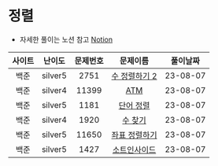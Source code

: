 # 정렬

- 자세한 풀이는 노션 참고
[Notion](https://xxjo053.notion.site/xxjo053/de21b1d40087438b9126682f6bc5f8ba)

| 사이트 | 난이도  | 문제번호 | 문제이름 | 풀이날짜 |
|:--:| :-----: | :---: | :---------: | :---: |
| 백준 | silver5 | 2751 | <a href="https://www.acmicpc.net/problem/2751" target="_blank">수 정렬하기 2</a> | 23-08-07 |
| 백준 | silver4 | 11399 | <a href="https://www.acmicpc.net/problem/11399" target="_blank">ATM</a> | 23-08-07 |
| 백준 | silver5 | 1181 | <a href="https://www.acmicpc.net/problem/1181" target="_blank">단어 정렬</a> | 23-08-07 |
| 백준 | silver4 | 1920 | <a href="https://www.acmicpc.net/problem/1920" target="_blank">수 찾기</a> | 23-08-07 |
| 백준 | silver5 | 11650 | <a href="https://www.acmicpc.net/problem/11650" target="_blank">좌표 정렬하기</a> | 23-08-07 |
| 백준 | silver5 | 1427 | <a href="https://www.acmicpc.net/problem/1427" target="_blank">소트인사이드</a> | 23-08-07 |
 
